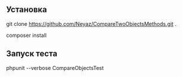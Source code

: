 ## Установка

git clone https://github.com/Neyaz/CompareTwoObjectsMethods.git .

composer install

## Запуск теста

phpunit --verbose CompareObjectsTest